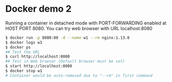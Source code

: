 # Docker demo 2

Running a container in detached mode with PORT-FORWARDING enabled at HOST PORT 8080.
You can try web browser with URL localhost:8080

```bash
$ docker run -p 8080:80 -d --name w1 --rm nginx:1.13.0
$ docker logs w1
$ docker ps
## Test the URL
$ curl http://localhost:8080
## Test in Web browser (Default browser must be set)
$ start http://localhost:8080
$ docker stop w1
# Container would be auto-removed due to "--rm" in first command

```
